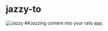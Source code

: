 # jazzy-to
![Jazzy](http://mobilityscootersdir.com/img-big/80.jpg)
##Jazzing content into your rails app.
